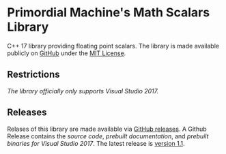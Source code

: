 # Primordial Machine's Math Scalars Library
C++ 17 library providing floating point scalars.
The library is made available publicly on [GitHub](https://github.com/primordialmachine/math-scalars) under the [MIT License](https://github.com/primordialmachine/math-scalars/blob/master/LICENSE).

## Restrictions
*The library officially only supports Visual Studio 2017.*

## Releases
Relases of this library are made available via [GitHub releases](https://github.com/primordialmachine/math-scalars/releases/). A Github Release contains the *source code*, *prebuilt documentation*, and *prebuilt binaries for Visual Studio 2017*. The latest release is [version 1.1](https://github.com/primordialmachine/math-scalars/releases/latest).
